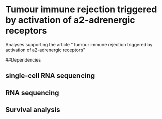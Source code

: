 # Tumour immune rejection triggered by activation of a2-adrenergic receptors
Analyses supporting the article "Tumour immune rejection triggered by activation of a2-adrenergic receptors"

##Dependencies



## single-cell RNA sequencing



## RNA sequencing


## Survival analysis


